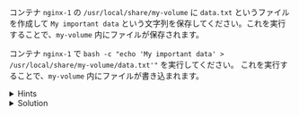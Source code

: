 コンテナ `nginx-1` の `/usr/local/share/my-volume` に `data.txt` というファイルを作成して `My important data` という文字列を保存してください。これを実行することで、`my-volume` 内にファイルが保存されます。

コンテナ `nginx-1` で `bash -c "echo 'My important data' > /usr/local/share/my-volume/data.txt'"` を実行してください。
これを実行することで、`my-volume` 内にファイルが書き込まれます。

<details>
  <summary>Hints</summary>

- ワンライナーで実行するには、`docker container exec` コマンドを使用して `bash -c "echo 'My important data' > /usr/local/share/my-volume/data.txt"` を実行します。
- `docker container exec -it nginx-1 bash` でコンテナのシェルにアクセスし、`echo 'My important data' > /usr/local/share/my-volume/data.txt` を実行することもできます。

</details>

<details>
  <summary>Solution</summary>

`docker container exec nginx-1 bash -c "echo 'My important data' > /usr/local/share/my-volume/data.txt"`{{execute}} を実行します。

</details>
